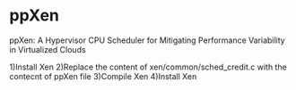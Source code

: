 # ppXen
ppXen: A Hypervisor CPU Scheduler for Mitigating Performance Variability in Virtualized Clouds

1)Install Xen 
2)Replace the content of xen/common/sched_credit.c with the contecnt of ppXen file
3)Compile Xen 
4)Install Xen 
